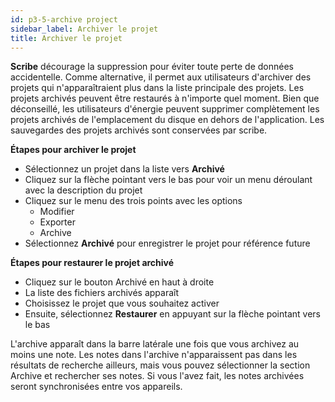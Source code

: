 ```yaml
---
id: p3-5-archive project
sidebar_label: Archiver le projet
title: Archiver le projet
---
```


**Scribe** décourage la suppression pour éviter toute perte de données accidentelle. Comme alternative, il permet aux utilisateurs d'archiver des projets qui n'apparaîtraient plus dans la liste principale des projets. Les projets archivés peuvent être restaurés à n'importe quel moment. Bien que déconseillé, les utilisateurs d'énergie peuvent supprimer complètement les projets archivés de l'emplacement du disque en dehors de l'application. Les sauvegardes des projets archivés sont conservées par scribe.

**Étapes pour archiver le projet**
- Sélectionnez un projet dans la liste vers **Archivé**
- Cliquez sur la flèche pointant vers le bas pour voir un menu déroulant avec la description du projet
- Cliquez sur le menu des trois points avec les options
   - Modifier
   - Exporter
   - Archive
- Sélectionnez **Archivé** pour enregistrer le projet pour référence future

**Étapes pour restaurer le projet archivé**

- Cliquez sur le bouton Archivé en haut à droite
- La liste des fichiers archivés apparaît
- Choisissez le projet que vous souhaitez activer
- Ensuite, sélectionnez **Restaurer** en appuyant sur la flèche pointant vers le bas

L'archive apparaît dans la barre latérale une fois que vous archivez au moins une note. Les notes dans l'archive n'apparaissent pas dans les résultats de recherche ailleurs, mais vous pouvez sélectionner la section Archive et rechercher ses notes. Si vous l'avez fait, les notes archivées seront synchronisées entre vos appareils.

<!-- <video controls src="/assets/softdelete.mov" width="100%" type="video/mov"> -->


